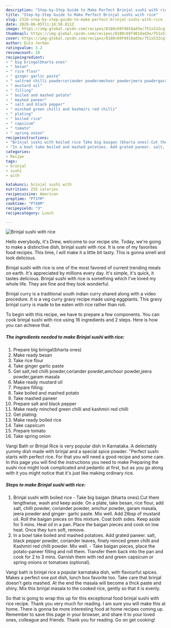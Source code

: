 ```yaml
---
description: "Step-by-Step Guide to Make Perfect Brinjal sushi with rice"
title: "Step-by-Step Guide to Make Perfect Brinjal sushi with rice"
slug: 2316-step-by-step-guide-to-make-perfect-brinjal-sushi-with-rice
date: 2020-06-05T11:18:50.811Z
image: https://img-global.cpcdn.com/recipes/8180c69f4018ad3e/751x532cq70/brinjal-sushi-with-rice-recipe-main-photo.jpg
thumbnail: https://img-global.cpcdn.com/recipes/8180c69f4018ad3e/751x532cq70/brinjal-sushi-with-rice-recipe-main-photo.jpg
cover: https://img-global.cpcdn.com/recipes/8180c69f4018ad3e/751x532cq70/brinjal-sushi-with-rice-recipe-main-photo.jpg
author: Eula Jordan
ratingvalue: 3.2
reviewcount: 10
recipeingredient:
- " big bringalbharta ones"
- " besan"
- " rice flour"
- " ginger garlic paste"
- " saltred chilli powdercoriander powderamchoor powderjeera powdergaram masala"
- " mustard oil"
- " filling"
- " boiled and mashed potato"
- " mashed paneer"
- " salt and black pepper"
- " minched green chilli and kashmiri red chilli"
- " plating"
- " boiled rice"
- " capsicum"
- " tomato"
- " spring onion"
recipeinstructions:
- "Brinjal sushi with boiled rice Take big baigan (bharta ones).Cut them lengthwise, wash and keep aside. On a plate, take besan, rice flour, add salt, chilli powder, coriander powder, amchur powder, garam masala, jeera powder and ginger- garlic paste. Mix well. Add 2tbsp of mustard oil. Roll the baigan pieces on this mixture. Coat both sides. Keep aside for 5 mins. Heat oil in a pan. Place the baigan pieces and cook on low heat. Once they turn soft, remove."
- "In a bowl take boiled and mashed potatoes. Add grated paneer. salt, black pepper powder, coriander leaves, finely minced green chilli and Kashmiri red chilli powder. Mix well.  Take baigan pieces, place the potato-paneer filling and roll them. Transfer them back into the pan and cook for 2 to 3 mins. Garnish them with red and green capsicum or spring onions or tomatoes (optional)."
categories:
- Recipe
tags:
- brinjal
- sushi
- with

katakunci: brinjal sushi with 
nutrition: 255 calories
recipecuisine: American
preptime: "PT37M"
cooktime: "PT48M"
recipeyield: "3"
recipecategory: Lunch

---
```



![Brinjal sushi with rice](https://img-global.cpcdn.com/recipes/8180c69f4018ad3e/751x532cq70/brinjal-sushi-with-rice-recipe-main-photo.jpg)

Hello everybody, it's Drew, welcome to our recipe site. Today, we're going to make a distinctive dish, brinjal sushi with rice. It is one of my favorites food recipes. This time, I will make it a little bit tasty. This is gonna smell and look delicious.

Brinjal sushi with rice is one of the most favored of current trending meals on earth. It's appreciated by millions every day. It's simple, it's quick, it tastes delicious. Brinjal sushi with rice is something which I've loved my whole life. They are fine and they look wonderful.

Brinjal curry is a traditional south indian curry shared along with a video procedure. It is a veg curry gravy recipe made using eggplants. This gravy brinjal curry is made to be eaten with rice rather than roti.


To begin with this recipe, we have to prepare a few components. You can cook brinjal sushi with rice using 16 ingredients and 2 steps. Here is how you can achieve that.

<!--inarticleads1-->

##### The ingredients needed to make Brinjal sushi with rice:

1. Prepare  big bringal(bharta ones)
1. Make ready  besan
1. Take  rice flour
1. Take  ginger garlic paste
1. Get  salt,red chilli powder,coriander powder,amchoor powder,jeera powder,garam masala
1. Make ready  mustard oil
1. Prepare  filling:
1. Take  boiled and mashed potato
1. Take  mashed paneer
1. Prepare  salt and black pepper
1. Make ready  minched green chilli and kashmiri red chilli
1. Get  plating:
1. Make ready  boiled rice
1. Take  capsicum
1. Prepare  tomato
1. Take  spring onion


Vangi Bath or Brinjal Rice is very popular dish in Karnataka. A delectably yummy dish made with brinjal and a special spice powder. &#34;Perfect sushi starts with perfect rice. For that you will need a good recipe and some care. In this page you will find the instructions you need to make Preparing the sushi rice might look complicated and pedantic at first, but as you go along with it you might notice that it&#39;s just like making ordinary rice. 

<!--inarticleads2-->

##### Steps to make Brinjal sushi with rice:

1. Brinjal sushi with boiled rice - Take big baigan (bharta ones).Cut them lengthwise, wash and keep aside. On a plate, take besan, rice flour, add salt, chilli powder, coriander powder, amchur powder, garam masala, jeera powder and ginger- garlic paste. Mix well. Add 2tbsp of mustard oil. Roll the baigan pieces on this mixture. Coat both sides. Keep aside for 5 mins. Heat oil in a pan. Place the baigan pieces and cook on low heat. Once they turn soft, remove.
1. In a bowl take boiled and mashed potatoes. Add grated paneer. salt, black pepper powder, coriander leaves, finely minced green chilli and Kashmiri red chilli powder. Mix well. -  Take baigan pieces, place the potato-paneer filling and roll them. Transfer them back into the pan and cook for 2 to 3 mins. Garnish them with red and green capsicum or spring onions or tomatoes (optional).


Vangi bath is brinjal rice a popular karnataka dish, with flavourful spices. Makes a perfect one pot dish, lunch box favorite too. Take care that brinjal doesn&#39;t gets mashed. At the end the masala will become a thick paste and shiny. Mix this brinjal masala to the cooked rice, gently so that it is evenly. 

So that is going to wrap this up for this exceptional food brinjal sushi with rice recipe. Thank you very much for reading. I am sure you will make this at home. There is gonna be more interesting food at home recipes coming up. Remember to save this page in your browser, and share it to your loved ones, colleague and friends. Thank you for reading. Go on get cooking!
